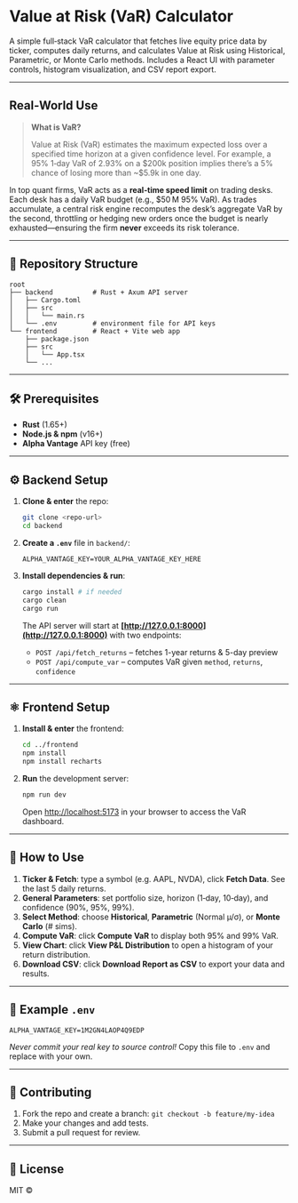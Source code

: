 # Value at Risk (VaR) Calculator

A simple full‑stack VaR calculator that fetches live equity price data by ticker, computes daily returns, and calculates Value at Risk using Historical, Parametric, or Monte Carlo methods. Includes a React UI with parameter controls, histogram visualization, and CSV report export.


---

## Real‑World Use

> **What is VaR?**
>
> Value at Risk (VaR) estimates the maximum expected loss over a specified time horizon at a given confidence level. For example, a 95% 1‑day VaR of 2.93% on a \$200k position implies there’s a 5% chance of losing more than \~\$5.9k in one day.

In top quant firms, VaR acts as a **real‑time speed limit** on trading desks. Each desk has a daily VaR budget (e.g., \$50 M 95% VaR). As trades accumulate, a central risk engine recomputes the desk’s aggregate VaR by the second, throttling or hedging new orders once the budget is nearly exhausted—ensuring the firm **never** exceeds its risk tolerance.

---

## 📁 Repository Structure

```
root
├── backend          # Rust + Axum API server
│   ├── Cargo.toml
│   ├── src
│   │   └── main.rs
│   └── .env         # environment file for API keys
└── frontend         # React + Vite web app
    ├── package.json
    ├── src
    │   └── App.tsx
    └── ...
```

---

## 🛠️ Prerequisites

* **Rust** (1.65+)
* **Node.js & npm** (v16+)
* **Alpha Vantage** API key (free)

---

## ⚙️ Backend Setup

1. **Clone & enter** the repo:

   ```bash
   git clone <repo-url>
   cd backend
   ```

2. **Create a `.env`** file in `backend/`:

   ```dotenv
   ALPHA_VANTAGE_KEY=YOUR_ALPHA_VANTAGE_KEY_HERE
   ```

3. **Install dependencies & run**:

   ```bash
   cargo install # if needed
   cargo clean
   cargo run
   ```

   The API server will start at **[http://127.0.0.1:8000](http://127.0.0.1:8000)** with two endpoints:

   * `POST /api/fetch_returns` – fetches 1-year returns & 5-day preview
   * `POST /api/compute_var` – computes VaR given `method`, `returns`, `confidence`

---

## ⚛️ Frontend Setup

1. **Install & enter** the frontend:

   ```bash
   cd ../frontend
   npm install
   npm install recharts
   ```

2. **Run** the development server:

   ```bash
   npm run dev
   ```

   Open [http://localhost:5173](http://localhost:5173) in your browser to access the VaR dashboard.

---

## 🎨 How to Use

1. **Ticker & Fetch**: type a symbol (e.g. AAPL, NVDA), click **Fetch Data**. See the last 5 daily returns.
2. **General Parameters**: set portfolio size, horizon (1‑day, 10‑day), and confidence (90%, 95%, 99%).
3. **Select Method**: choose **Historical**, **Parametric** (Normal µ/σ), or **Monte Carlo** (# sims).
4. **Compute VaR**: click **Compute VaR** to display both 95% and 99% VaR.
5. **View Chart**: click **View P\&L Distribution** to open a histogram of your return distribution.
6. **Download CSV**: click **Download Report as CSV** to export your data and results.

---

## 📄 Example `.env`

```dotenv
ALPHA_VANTAGE_KEY=1M2GN4LAOP4Q9EDP
```

*Never commit your real key to source control!* Copy this file to `.env` and replace with your own.

---

## 🤝 Contributing

1. Fork the repo and create a branch: `git checkout -b feature/my-idea`
2. Make your changes and add tests.
3. Submit a pull request for review.

---

## 📜 License

MIT © 
